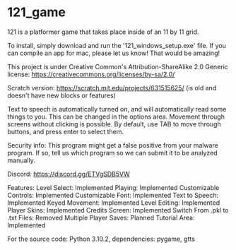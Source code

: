 # 121_game
121 is a platformer game that takes place inside of an 11 by 11 grid.

To install, simply download and run the '121_windows_setup.exe' file.  If you can compile an app for mac, please let us know!  That would be amazing!

This project is under Creative Common's Attribution-ShareAlike 2.0 Generic license: https://creativecommons.org/licenses/by-sa/2.0/

Scratch version: https://scratch.mit.edu/projects/631515625/ (is old and doesn't have new blocks or features)

Text to speech is automatically turned on, and will automatically read some things to you. This can be changed in the options area. Movement through screens without clicking is possible. By default, use TAB to move through buttons, and press enter to select them.

Security info: This program might get a false positive from your malware program.  If so, tell us which program so we can submit it to be analyzed manually.

Discord: https://discord.gg/ETVgSDB5VW

Features:
Level Select: Implemented
Playing: Implemented
Customizable Controls: Implemented
Customizable Font: Implemented
Text to Speech: Implemented
Keyed Movement: Implemented
Level Editing: Implemented
Player Skins: Implemented
Credits Screen: Implemented
Switch From .pkl to .txt Files: Removed
Multiple Player Saves: Planned
Tutorial Area: Implemented

For the source code:
Python 3.10.2, dependencies: pygame, gtts 